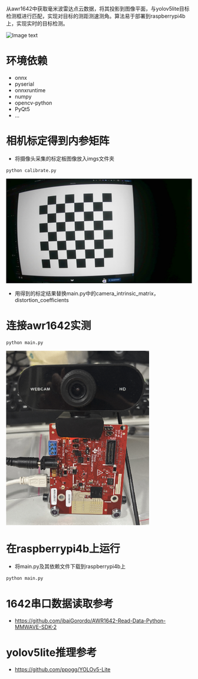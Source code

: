 从awr1642中获取毫米波雷达点云数据，将其投影到图像平面，与yolov5lite目标检测框进行匹配，实现对目标的测距测速测角。算法易于部署到raspberrypi4b上，实现实时的目标检测。

![Image text](https://github.com/lyz678/radar_camera_fusion_awr1642_yolov5lite/blob/main/cfg/radar_camera.gif)

# 环境依赖
- onnx
- pyserial
- onnxruntime
- numpy
- opencv-python
- PyQt5
- ...


# 相机标定得到内参矩阵
- 将摄像头采集的标定板图像放入imgs文件夹
```bash
python calibrate.py
```
![Image text](https://github.com/lyz678/radar_camera_fusion_awr1642_yolov5lite/blob/main/imgs/1.jpeg)

- 用得到的标定结果替换main.py中的camera_intrinsic_matrix，distortion_coefficients
  


# 连接awr1642实测
```bash
python main.py
```
![Image text](https://github.com/lyz678/radar_camera_fusion_awr1642_yolov5lite/blob/main/cfg/radar_camera.png)

# 在raspberrypi4b上运行

- 将main.py及其依赖文件下载到raspberrypi4b上

```bash
python main.py
```
# 1642串口数据读取参考
- https://github.com/ibaiGorordo/AWR1642-Read-Data-Python-MMWAVE-SDK-2
  
# yolov5lite推理参考
- https://github.com/ppogg/YOLOv5-Lite






